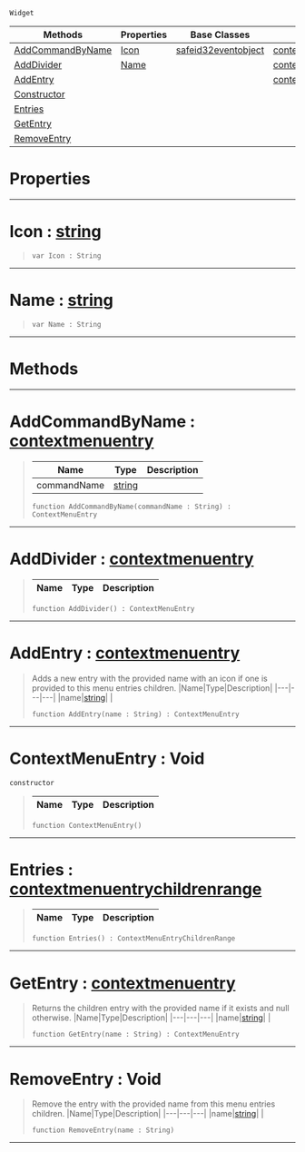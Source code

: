  `Widget`

|Methods|Properties|Base Classes|Derived Classes|
|---|---|---|---|
|[ AddCommandByName](https://github.com/PlasmaEngine/PlasmaDocs/blob/master/code_reference/class_reference/contextmenuentry.markdown#addcommandbyname-plasma-en)|[ Icon](https://github.com/PlasmaEngine/PlasmaDocs/blob/master/code_reference/class_reference/contextmenuentry.markdown#icon-plasma-engine-documen)|[safeid32eventobject](https://github.com/PlasmaEngine/PlasmaDocs/blob/master/code_reference/class_reference/safeid32eventobject.markdown)|[contextmenuentrycommand](https://github.com/PlasmaEngine/PlasmaDocs/blob/master/code_reference/class_reference/contextmenuentrycommand.markdown)|
|[ AddDivider](https://github.com/PlasmaEngine/PlasmaDocs/blob/master/code_reference/class_reference/contextmenuentry.markdown#adddivider-plasma-engine-d)|[ Name](https://github.com/PlasmaEngine/PlasmaDocs/blob/master/code_reference/class_reference/contextmenuentry.markdown#name-plasma-engine-documen)| |[contextmenuentrydivider](https://github.com/PlasmaEngine/PlasmaDocs/blob/master/code_reference/class_reference/contextmenuentrydivider.markdown)|
|[ AddEntry](https://github.com/PlasmaEngine/PlasmaDocs/blob/master/code_reference/class_reference/contextmenuentry.markdown#addentry-plasma-engine-doc)| | |[contextmenuentrymenu](https://github.com/PlasmaEngine/PlasmaDocs/blob/master/code_reference/class_reference/contextmenuentrymenu.markdown)|
|[ Constructor](https://github.com/PlasmaEngine/PlasmaDocs/blob/master/code_reference/class_reference/contextmenuentry.markdown#contextmenuentry-void)| | | |
|[ Entries](https://github.com/PlasmaEngine/PlasmaDocs/blob/master/code_reference/class_reference/contextmenuentry.markdown#entries-plasma-engine-docu)| | | |
|[ GetEntry](https://github.com/PlasmaEngine/PlasmaDocs/blob/master/code_reference/class_reference/contextmenuentry.markdown#getentry-plasma-engine-doc)| | | |
|[ RemoveEntry](https://github.com/PlasmaEngine/PlasmaDocs/blob/master/code_reference/class_reference/contextmenuentry.markdown#removeentry-void)| | | |


 #  Properties


---  
 #  Icon : [string](https://github.com/PlasmaEngine/PlasmaDocs/blob/master/code_reference/lightning_base_types/string.markdown)

> 
> ``` lang=cpp, name=Lightning
> var Icon : String


---  
 #  Name : [string](https://github.com/PlasmaEngine/PlasmaDocs/blob/master/code_reference/lightning_base_types/string.markdown)

> 
> ``` lang=cpp, name=Lightning
> var Name : String


---  
 #  Methods


---  
 #  AddCommandByName : [contextmenuentry](https://github.com/PlasmaEngine/PlasmaDocs/blob/master/code_reference/class_reference/contextmenuentry.markdown)

> 
> |Name|Type|Description|
> |---|---|---|
> |commandName|[string](https://github.com/PlasmaEngine/PlasmaDocs/blob/master/code_reference/lightning_base_types/string.markdown)| |
> ``` lang=cpp, name=Lightning
> function AddCommandByName(commandName : String) : ContextMenuEntry
> ``` 


---  
 #  AddDivider : [contextmenuentry](https://github.com/PlasmaEngine/PlasmaDocs/blob/master/code_reference/class_reference/contextmenuentry.markdown)

> 
> |Name|Type|Description|
> |---|---|---|
> ``` lang=cpp, name=Lightning
> function AddDivider() : ContextMenuEntry
> ``` 


---  
 #  AddEntry : [contextmenuentry](https://github.com/PlasmaEngine/PlasmaDocs/blob/master/code_reference/class_reference/contextmenuentry.markdown)

> Adds a new entry with the provided name with an icon if one is provided to this menu entries children.
> |Name|Type|Description|
> |---|---|---|
> |name|[string](https://github.com/PlasmaEngine/PlasmaDocs/blob/master/code_reference/lightning_base_types/string.markdown)| |
> ``` lang=cpp, name=Lightning
> function AddEntry(name : String) : ContextMenuEntry
> ``` 


---  
 #  ContextMenuEntry : Void

 `constructor`

> 
> |Name|Type|Description|
> |---|---|---|
> ``` lang=cpp, name=Lightning
> function ContextMenuEntry()
> ``` 


---  
 #  Entries : [contextmenuentrychildrenrange](https://github.com/PlasmaEngine/PlasmaDocs/blob/master/code_reference/class_reference/contextmenuentrychildrenrange.markdown)

> 
> |Name|Type|Description|
> |---|---|---|
> ``` lang=cpp, name=Lightning
> function Entries() : ContextMenuEntryChildrenRange
> ``` 


---  
 #  GetEntry : [contextmenuentry](https://github.com/PlasmaEngine/PlasmaDocs/blob/master/code_reference/class_reference/contextmenuentry.markdown)

> Returns the children entry with the provided name if it exists and null otherwise.
> |Name|Type|Description|
> |---|---|---|
> |name|[string](https://github.com/PlasmaEngine/PlasmaDocs/blob/master/code_reference/lightning_base_types/string.markdown)| |
> ``` lang=cpp, name=Lightning
> function GetEntry(name : String) : ContextMenuEntry
> ``` 


---  
 #  RemoveEntry : Void

> Remove the entry with the provided name from this menu entries children.
> |Name|Type|Description|
> |---|---|---|
> |name|[string](https://github.com/PlasmaEngine/PlasmaDocs/blob/master/code_reference/lightning_base_types/string.markdown)| |
> ``` lang=cpp, name=Lightning
> function RemoveEntry(name : String)
> ``` 


---  
 

 